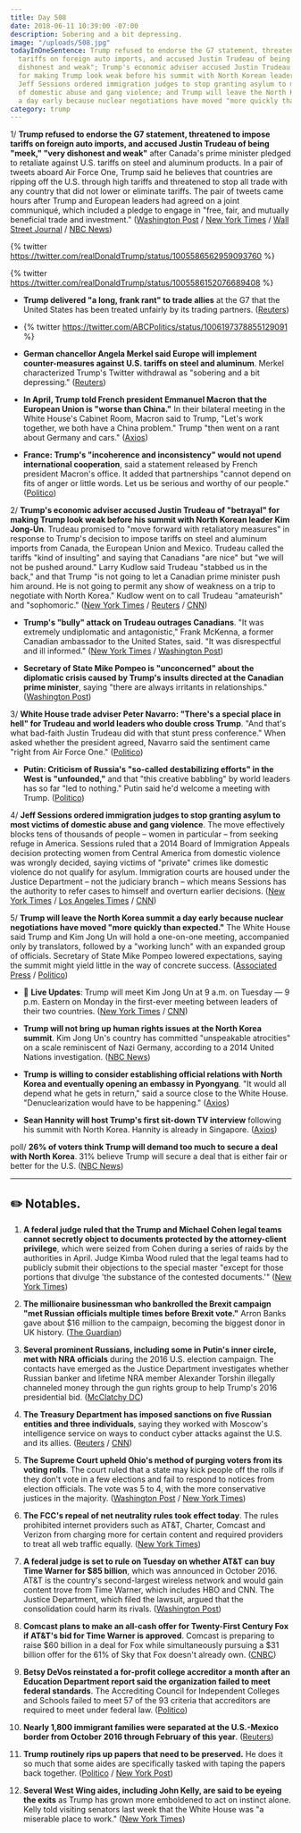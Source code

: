 ```yaml
---
title: Day 508
date: 2018-06-11 10:39:00 -07:00
description: Sobering and a bit depressing.
image: "/uploads/508.jpg"
todayInOneSentence: Trump refused to endorse the G7 statement, threatened to impose
  tariffs on foreign auto imports, and accused Justin Trudeau of being "meek," "very
  dishonest and weak"; Trump's economic adviser accused Justin Trudeau of "betrayal"
  for making Trump look weak before his summit with North Korean leader Kim Jong-Un;
  Jeff Sessions ordered immigration judges to stop granting asylum to most victims
  of domestic abuse and gang violence; and Trump will leave the North Korea summit
  a day early because nuclear negotiations have moved "more quickly than expected."
category: trump
---
```


1/ **Trump refused to endorse the G7 statement, threatened to impose tariffs on foreign auto imports, and accused Justin Trudeau of being "meek," "very dishonest and weak"** after Canada's prime minister pledged to retaliate against U.S. tariffs on steel and aluminum products. In a pair of tweets aboard Air Force One, Trump said he believes that countries are ripping off the U.S. through high tariffs and threatened to stop all trade with any country that did not lower or eliminate tariffs. The pair of tweets came hours after Trump and European leaders had agreed on a joint communiqué, which included a pledge to engage in "free, fair, and mutually beneficial trade and investment." ([Washington Post](https://www.washingtonpost.com/politics/trump-attacks-canada-to-show-north-korea-hes-strong-aide-says/2018/06/10/afc16c0c-6cba-11e8-bd50-b80389a4e569_story.html?utm_term=.ce195ce33dd7) / [New York Times](https://www.nytimes.com/2018/06/09/world/americas/donald-trump-g7-nafta.html) / [Wall Street Journal](https://www.wsj.com/articles/donald-trump-pitches-tariff-free-trade-zone-to-g-7-allies-1528556581) / [NBC News](https://www.nbcnews.com/politics/white-house/trump-pulls-u-s-out-g-7-communique-accuses-trudeau-n881761))

{% twitter https://twitter.com/realDonaldTrump/status/1005586562959093760 %}

{% twitter https://twitter.com/realDonaldTrump/status/1005586152076689408 %}

* **Trump delivered "a long, frank rant" to trade allies** at the G7 that the United States has been treated unfairly by its trading partners. ([Reuters](https://www.reuters.com/article/us-g7-summit-mood/one-rant-rough-talks-sour-g7-mood-in-confrontations-with-trump-idUSKCN1J50X6))

* {% twitter https://twitter.com/ABCPolitics/status/1006197378855129091 %}

* **German chancellor Angela Merkel said Europe will implement counter-measures against U.S. tariffs on steel and aluminum**. Merkel characterized Trump's Twitter withdrawal as "sobering and a bit depressing." ([Reuters](https://www.reuters.com/article/us-g7-summit-germany-merkel/eu-will-act-against-u-s-tariffs-on-steel-aluminum-merkel-idUSKBN1J60YV))

* **In April, Trump told French president Emmanuel Macron that the European Union is "worse than China."** In their bilateral meeting in the White House's Cabinet Room, Macron said to Trump, "Let's work together, we both have a China problem." Trump "then went on a rant about Germany and cars." ([Axios](https://www.axios.com/donald-trump-emmanuel-macron-eu-worse-than-china-trade-tariffs-57f53e00-8b5c-4931-9d05-97ee0b510fd5.html))

* **France: Trump's "incoherence and inconsistency" would not upend international cooperation**, said a statement released by French president Macron's office. It added that partnerships "cannot depend on fits of anger or little words. Let us be serious and worthy of our people." ([Politico](https://www.politico.eu/article/macron-trump-g7-france-blasts-incoherent-after-summit-fiasco/))

2/ **Trump's economic adviser accused Justin Trudeau of "betrayal" for making Trump look weak before his summit with North Korean leader Kim Jong-Un**. Trudeau promised to "move forward with retaliatory measures" in response to Trump's decision to impose tariffs on steel and aluminum imports from Canada, the European Union and Mexico. Trudeau called the tariffs "kind of insulting" and saying that Canadians "are nice" but "we will not be pushed around." Larry Kudlow said Trudeau "stabbed us in the back," and that Trump "is not going to let a Canadian prime minister push him around. He is not going to permit any show of weakness on a trip to negotiate with North Korea." Kudlow went on to call Trudeau "amateurish" and "sophomoric." ([New York Times](https://www.nytimes.com/2018/06/10/us/politics/trump-kudlow-g7.html) / [Reuters](https://www.reuters.com/article/us-g7-summit-kudlow/white-house-adviser-says-canadas-trudeau-stabbed-us-in-the-back-cnn-idUSKBN1J60MU) / [CNN](https://www.cnn.com/2018/06/10/politics/larry-kudlow-donald-trump-justin-trudeau/index.html))

* **Trump's "bully" attack on Trudeau outrages Canadians**. "It was extremely undiplomatic and antagonistic," Frank McKenna, a former Canadian ambassador to the United States, said. "It was disrespectful and ill informed." ([New York Times](https://www.nytimes.com/2018/06/10/world/canada/g-7-justin-trudeau-trump.html) / [Washington Post](https://www.washingtonpost.com/world/trudeau-takes-his-turn-as-trumps-principal-antagonist-and-canadians-rally-around/2018/06/10/162edcf8-6cc6-11e8-b4d8-eaf78d4c544c_story.html))

* **Secretary of State Mike Pompeo is "unconcerned" about the diplomatic crisis caused by Trump's insults directed at the Canadian prime minister**, saying "there are always irritants in relationships." ([Washington Post](https://www.washingtonpost.com/politics/pompeo-on-trumps-diplomatic-crisis-there-are-always-irritants-in-relationships/2018/06/11/78e56a54-6d5e-11e8-bf86-a2351b5ece99_story.html))

3/ **White House trade adviser Peter Navarro: "There's a special place in hell" for Trudeau and world leaders who double cross Trump**. "And that's what bad-faith Justin Trudeau did with that stunt press conference." When asked whether the president agreed, Navarro said the sentiment came "right from Air Force One." ([Politico](https://www.politico.com/story/2018/06/10/special-place-hell-trump-trudeau-navarro-635100))

* **Putin: Criticism of Russia's "so-called destabilizing efforts" in the West is "unfounded,"** and that "this creative babbling" by world leaders has so far "led to nothing." Putin said he'd welcome a meeting with Trump. ([Politico](https://www.politico.eu/article/vladimir-putin-says-g7-criticism-is-babbling-happy-to-hold-talks-with-donald-trump-us/))

4/ **Jeff Sessions ordered immigration judges to stop granting asylum to most victims of domestic abuse and gang violence**. The move effectively blocks tens of thousands of people – women in particular – from seeking refuge in America. Sessions ruled that a 2014 Board of Immigration Appeals decision protecting women from Central America from domestic violence was wrongly decided, saying victims of "private" crimes like domestic violence do not qualify for asylum. Immigration courts are housed under the Justice Department – not the judiciary branch – which means Sessions has the authority to refer cases to himself and overturn earlier decisions. ([New York Times](https://www.nytimes.com/2018/06/11/us/politics/sessions-domestic-violence-asylum.html) / [Los Angeles Times](http://www.latimes.com/politics/la-na-pol-sessions-asylum-20180611-story.html) / [CNN](https://www.cnn.com/2018/06/11/politics/jeff-sessions-asylum-decision/index.html))

5/ **Trump will leave the North Korea summit a day early because nuclear negotiations have moved "more quickly than expected."** The White House said Trump and Kim Jong Un will hold a one-on-one meeting, accompanied only by translators, followed by a "working lunch" with an expanded group of officials. Secretary of State Mike Pompeo lowered expectations, saying the summit might yield little in the way of concrete success. ([Associated Press](https://apnews.com/f4a5201ceceb44f896e2e497537ba116/Trump-to-leave-summit-early-_-after-meeting-with-Kim) / [Politico](https://www.politico.com/story/2018/06/11/trump-kim-jong-un-meeting-635363))

* 🔮 **Live Updates**: Trump will meet Kim Jong Un at 9 a.m. on Tuesday — 9 p.m. Eastern on Monday in the first-ever meeting between leaders of their two countries. ([New York Times](https://www.nytimes.com/2018/06/11/world/asia/trump-kim-live-updates.html) / [CNN](https://www.cnn.com/politics/live-news/trump-kim-jong-un-meeting-summit/h_8b7751d91bd6357c2898e0b3f1e1a6ab))

* **Trump will not bring up human rights issues at the North Korea summit**. Kim Jong Un's country has committed "unspeakable atrocities" on a scale reminiscent of Nazi Germany, according to a 2014 United Nations investigation. ([NBC News](https://www.nbcnews.com/news/north-korea/u-s-won-t-bring-north-korea-s-human-rights-n880986))

* **Trump is willing to consider establishing official relations with North Korea and eventually opening an embassy in Pyongyang**. "It would all depend what he gets in return," said a source close to the White House. "Denuclearization would have to be happening." ([Axios](https://www.axios.com/scoop-trump-open-to-us-embassy-in-pyongyang-north-korea-dff4cd58-5745-4fb0-bd2c-05c5e376d982.html))

* **Sean Hannity will host Trump's first sit-down TV interview** following his summit with North Korea. Hannity is already in Singapore. ([Axios](https://www.axios.com/sean-hannity-scores-trumps-north-korea-interview-23384939-8700-48da-8d0c-14750ab2f817.html))

poll/ **26% of voters think Trump will demand too much to secure a deal with North Korea**. 31% believe Trump will secure a deal that is either fair or better for the U.S. ([NBC News](https://www.nbcnews.com/politics/first-read/nbc-news-wsj-poll-voters-unsure-what-expect-north-korea-n881446))

---

## ✏️ Notables.

 1. **A federal judge ruled that the Trump and Michael Cohen legal teams cannot secretly object to documents protected by the attorney-client privilege**, which were seized from Cohen during a series of raids by the authorities in April. Judge Kimba Wood ruled that the legal teams had to publicly submit their objections to the special master "except for those portions that divulge 'the substance of the contested documents.'" ([New York Times](https://www.nytimes.com/2018/06/08/nyregion/trump-cohen-secrecy-denied.html))

 2. **The millionaire businessman who bankrolled the Brexit campaign "met Russian officials multiple times before Brexit vote."** Arron Banks gave about $16 million to the campaign, becoming the biggest donor in UK history. ([The Guardian](https://www.theguardian.com/politics/2018/jun/09/arron-banks-russia-brexit-meeting))

 3. **Several prominent Russians, including some in Putin's inner circle, met with NRA officials** during the 2016 U.S. election campaign. The contacts have emerged as the Justice Department investigates whether Russian banker and lifetime NRA member Alexander Torshin illegally channeled money through the gun rights group to help Trump's 2016 presidential bid. ([McClatchy DC](http://www.mcclatchydc.com/latest-news/article212756749.html))

 4. **The Treasury Department has imposed sanctions on five Russian entities and three individuals**, saying they worked with Moscow's intelligence service on ways to conduct cyber attacks against the U.S. and its allies. ([Reuters](https://www.reuters.com/article/us-usa-russia-sanctions/u-s-puts-more-sanctions-on-russians-over-hacking-idUSKBN1J71T5) / [CNN](https://www.cnn.com/2018/06/11/politics/us-russia-cyber-sanctions/index.html))

 5. **The Supreme Court upheld Ohio's method of purging voters from its voting rolls**. The court ruled that a state may kick people off the rolls if they don't vote in a few elections and fail to respond to notices from election officials. The vote was 5 to 4, with the more conservative justices in the majority. ([Washington Post](https://www.washingtonpost.com/politics/courts_law/supreme-court-upholds-ohios-way-of-removing-voters-from-rolls-after-they-miss-elections/2018/06/11/5013195e-62c4-11e8-a768-ed043e33f1dc_story.html) / [New York Times](https://www.nytimes.com/2018/06/11/us/politics/supreme-court-upholds-ohios-purge-of-voting-rolls.html))

 6. **The FCC's repeal of net neutrality rules took effect today**. The rules prohibited internet providers such as AT&T, Charter, Comcast and Verizon from charging more for certain content and required providers to treat all web traffic equally. ([New York Times](https://www.nytimes.com/2018/06/11/technology/net-neutrality-repeal.html))

 7. **A federal judge is set to rule on Tuesday on whether AT&T can buy Time Warner for $85 billion**, which was announced in October 2016. AT&T is the country's second-largest wireless network and would gain content trove from Time Warner, which includes HBO and CNN. The Justice Department, which filed the lawsuit, argued that the consolidation could harm its rivals. ([Washington Post](https://www.washingtonpost.com/business/economy/goodbye-to-net-neutrality-hello-to-an-even-bigger-atandt/2018/06/10/e7c67f56-6cc0-11e8-bf86-a2351b5ece99_story.html))

 8. **Comcast plans to make an all-cash offer for Twenty-First Century Fox if AT&T's bid for Time Warner is approved**. Comcast is preparing to raise $60 billion in a deal for Fox while simultaneously pursuing a $31 billion offer for the 61% of Sky that Fox doesn't already own. ([CNBC](https://www.cnbc.com/2018/06/11/comcast-announcing-fox-bid-on-wednesday-if-att-time-warner-approved.html))

 9. **Betsy DeVos reinstated a for-profit college accreditor a month after an Education Department report said the organization failed to meet federal standards**. The Accrediting Council for Independent Colleges and Schools failed to meet 57 of the 93 criteria that accreditors are required to meet under federal law. ([Politico](https://www.politico.com/story/2018/06/09/devos-for-profit-college-accreditor-report-611935))

10. **Nearly 1,800 immigrant families were separated at the U.S.-Mexico border from October 2016 through February of this year**. ([Reuters](https://www.reuters.com/article/us-usa-immigration-children-exclusive/exclusive-nearly-1800-families-separated-at-u-s-mexico-border-in-17-months-through-february-idUSKCN1J42UE))

11. **Trump routinely rips up papers that need to be preserved.** He does it so much that some aides are specifically tasked with taping the papers back together. ([Politico](https://www.politico.com/story/2018/06/10/trump-papers-filing-system-635164) / [New York Post](https://nypost.com/2018/06/10/trump-routinely-rips-up-papers-that-need-to-be-preserved/))

12. **Several West Wing aides, including John Kelly, are said to be eyeing the exits** as Trump has grown more emboldened to act on instinct alone. Kelly told visiting senators last week that the White House was "a miserable place to work." ([New York Times](https://www.nytimes.com/2018/06/10/us/politics/trump-turnover.html))
